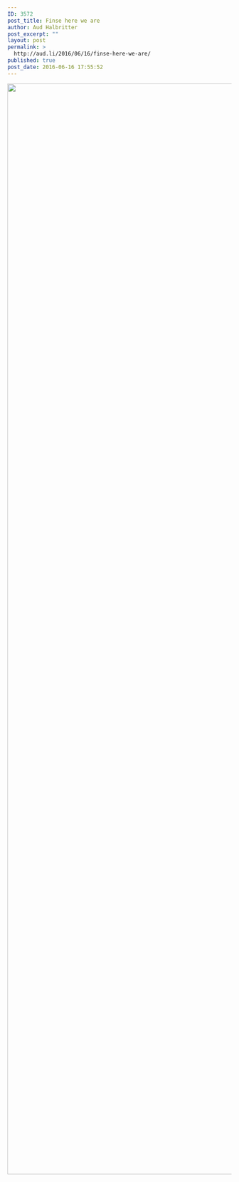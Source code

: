 ```yaml
---
ID: 3572
post_title: Finse here we are
author: Aud Halbritter
post_excerpt: ""
layout: post
permalink: >
  http://aud.li/2016/06/16/finse-here-we-are/
published: true
post_date: 2016-06-16 17:55:52
---
```

<a href="http://aud.li/wp-content/uploads/2016/06/img_1723.jpg"><img src="http://aud.li/wp-content/uploads/2016/06/img_1723.jpg" alt="" width="3264" height="2448" class="alignnone size-full wp-image-3571"></a>